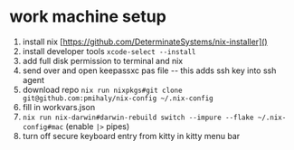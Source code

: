 # work machine setup

1. install nix [https://github.com/DeterminateSystems/nix-installer]()
1. install developer tools `xcode-select --install`
1. add full disk permission to terminal and nix
1. send over and open keepassxc pas file -- this adds ssh key into ssh agent
1. download repo `nix run nixpkgs#git clone git@github.com:pmihaly/nix-config ~/.nix-config`
1. fill in workvars.json
1. `nix run nix-darwin#darwin-rebuild switch --impure --flake ~/.nix-config#mac` (enable `|>` pipes)
1. turn off secure keyboard entry from kitty in kitty menu bar

